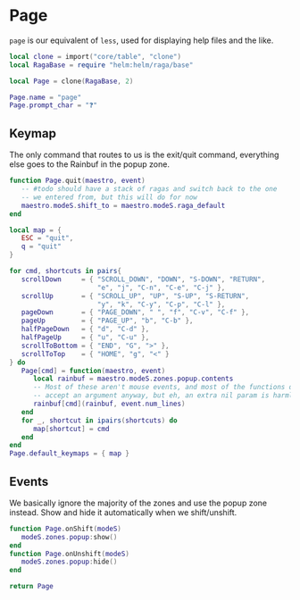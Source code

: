 # Page

``page`` is our equivalent of ``less``, used for displaying help files and the like.

```lua
local clone = import("core/table", "clone")
local RagaBase = require "helm:helm/raga/base"
```
```lua
local Page = clone(RagaBase, 2)

Page.name = "page"
Page.prompt_char = "❓"
```
## Keymap

The only command that routes to us is the exit/quit command, everything else
goes to the Rainbuf in the popup zone.

```lua
function Page.quit(maestro, event)
   -- #todo should have a stack of ragas and switch back to the one
   -- we entered from, but this will do for now
   maestro.modeS.shift_to = maestro.modeS.raga_default
end

local map = {
   ESC = "quit",
   q = "quit"
}

for cmd, shortcuts in pairs{
   scrollDown     = { "SCROLL_DOWN", "DOWN", "S-DOWN", "RETURN",
                      "e", "j", "C-n", "C-e", "C-j" },
   scrollUp       = { "SCROLL_UP", "UP", "S-UP", "S-RETURN",
                      "y", "k", "C-y", "C-p", "C-l" },
   pageDown       = { "PAGE_DOWN", " ", "f", "C-v", "C-f" },
   pageUp         = { "PAGE_UP", "b", "C-b" },
   halfPageDown   = { "d", "C-d" },
   halfPageUp     = { "u", "C-u" },
   scrollToBottom = { "END", "G", ">" },
   scrollToTop    = { "HOME", "g", "<" }
} do
   Page[cmd] = function(maestro, event)
      local rainbuf = maestro.modeS.zones.popup.contents
      -- Most of these aren't mouse events, and most of the functions don't
      -- accept an argument anyway, but eh, an extra nil param is harmless
      rainbuf[cmd](rainbuf, event.num_lines)
   end
   for _, shortcut in ipairs(shortcuts) do
      map[shortcut] = cmd
   end
end
Page.default_keymaps = { map }
```
## Events

We basically ignore the majority of the zones and use the popup zone instead.
Show and hide it automatically when we shift/unshift.

```lua
function Page.onShift(modeS)
   modeS.zones.popup:show()
end
function Page.onUnshift(modeS)
   modeS.zones.popup:hide()
end
```
```lua
return Page
```
